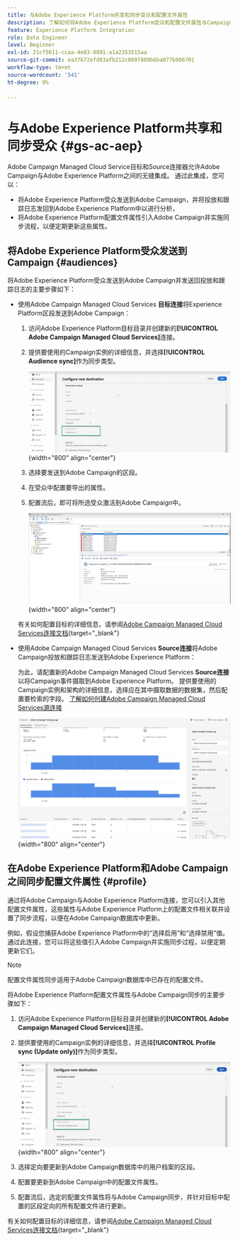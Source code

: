 ```yaml
---
title: 与Adobe Experience Platform共享和同步受众和配置文件属性
description: 了解如何将Adobe Experience Platform受众和配置文件属性与Campaign同步
feature: Experience Platform Integration
role: Data Engineer
level: Beginner
exl-id: 21cf5611-ccaa-4e83-8891-a1a2353515aa
source-git-commit: ea37b72efd03afb212c060f809b6ba077b996701
workflow-type: tm+mt
source-wordcount: '541'
ht-degree: 0%

---
```


# 与Adobe Experience Platform共享和同步受众 {#gs-ac-aep}

Adobe Campaign Managed Cloud Service目标和Source连接器允许Adobe Campaign与Adobe Experience Platform之间的无缝集成。 通过此集成，您可以：

* 将Adobe Experience Platform受众发送到Adobe Campaign，并将投放和跟踪日志发回到Adobe Experience Platform中以进行分析，
* 将Adobe Experience Platform配置文件属性引入Adobe Campaign并实施同步流程，以便定期更新这些属性。

## 将Adobe Experience Platform受众发送到Campaign {#audiences}

将Adobe Experience Platform受众发送到Adobe Campaign并发送回投放和跟踪日志的主要步骤如下：

* 使用Adobe Campaign Managed Cloud Services **目标连接**&#x200B;将Experience Platform区段发送到Adobe Campaign：

   1. 访问Adobe Experience Platform目标目录并创建新的&#x200B;**[!UICONTROL Adobe Campaign Managed Cloud Services]**&#x200B;连接。
   1. 提供要使用的Campaign实例的详细信息，并选择&#x200B;**[!UICONTROL Audience sync]**&#x200B;作为同步类型。

      ![](assets/aep-audience-sync.png){width="800" align="center"}

   1. 选择要发送到Adobe Campaign的区段。
   1. 在受众中配置要导出的属性。
   1. 配置流后，即可将所选受众激活到Adobe Campaign中。

      ![](assets/aep-destination.png){width="800" align="center"}

  有关如何配置目标的详细信息，请参阅[Adobe Campaign Managed Cloud Services连接文档](https://www.adobe.com/go/destinations-adobe-campaign-managed-cloud-services-en){target="_blank"}

* 使用Adobe Campaign Managed Cloud Services **Source连接**&#x200B;将Adobe Campaign投放和跟踪日志发送到Adobe Experience Platform：

  为此，请配置新的Adobe Campaign Managed Cloud Services **Source连接**&#x200B;以将Campaign事件摄取到Adobe Experience Platform。 提供要使用的Campaign实例和架构的详细信息，选择应在其中摄取数据的数据集，然后配置要检索的字段。 [了解如何创建Adobe Campaign Managed Cloud Services源连接](https://www.adobe.com/go/sources-campaign-ui-en)

  ![](assets/aep-logs.png){width="800" align="center"}

## 在Adobe Experience Platform和Adobe Campaign之间同步配置文件属性 {#profile}

通过将Adobe Campaign与Adobe Experience Platform连接，您可以引入其他配置文件属性，这些属性与Adobe Experience Platform上的配置文件相关联并设置了同步流程，以便在Adobe Campaign数据库中更新。

例如，假设您捕获Adobe Experience Platform中的“选择启用”和“选择禁用”值。 通过此连接，您可以将这些值引入Adobe Campaign并实施同步过程，以便定期更新它们。

>[!NOTE]
>
>配置文件属性同步适用于Adobe Campaign数据库中已存在的配置文件。

将Adobe Experience Platform配置文件属性与Adobe Campaign同步的主要步骤如下：

1. 访问Adobe Experience Platform目标目录并创建新的&#x200B;**[!UICONTROL Adobe Campaign Managed Cloud Services]**&#x200B;连接。
1. 提供要使用的Campaign实例的详细信息，并选择&#x200B;**[!UICONTROL Profile sync (Update only)]**&#x200B;作为同步类型。

   ![](assets/aep-profile-sync.png){width="800" align="center"}

1. 选择定向要更新到Adobe Campaign数据库中的用户档案的区段。
1. 配置要更新到Adobe Campaign中的配置文件属性。
1. 配置流后，选定的配置文件属性将与Adobe Campaign同步，并针对目标中配置的区段定向的所有配置文件进行更新。

有关如何配置目标的详细信息，请参阅[Adobe Campaign Managed Cloud Services连接文档](https://www.adobe.com/go/destinations-adobe-campaign-managed-cloud-services-en){target="_blank"}